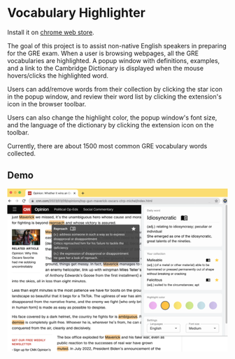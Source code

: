 # Vocabulary Highlighter

Install it on [chrome web store](https://chrome.google.com/webstore/detail/gre-vocabulary-highlighte/gfkmbmplhjdoejicgmaldndkcnnpplho).

The goal of this project is to assist non-native English speakers in preparing for the GRE exam. When a user is browsing webpages, all the GRE vocabularies are highlighted. A popup window with definitions, examples, and a link to the Cambridge Dictionary is displayed when the mouse hovers/clicks the highlighted word.

Users can add/remove words from their collection by clicking the star icon in the popup window, and review their word list by clicking the extension's icon in the browser toolbar.

Users can also change the highlight color, the popup window's font size, and the language of the dictionary by clicking the extension icon on the toolbar.

Currently, there are about 1500 most common GRE vocabulary words collected.

## Demo

![Screenshot 01](demo/demo01.png)
